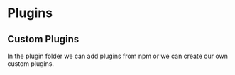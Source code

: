 # Plugins

## Custom Plugins

In the plugin folder we can add plugins from npm or we can create our own custom plugins.
